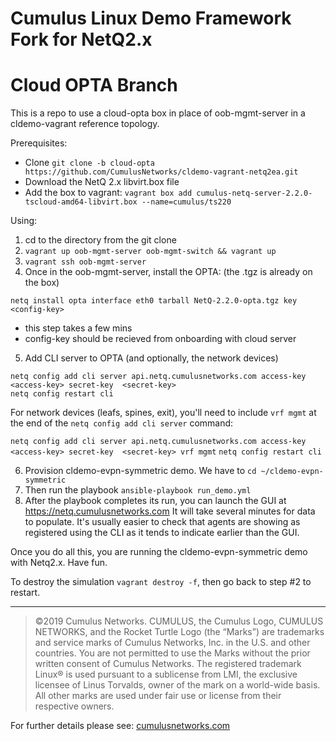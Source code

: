 # Cumulus Linux Demo Framework Fork for NetQ2.x
# Cloud OPTA Branch

This is a repo to use a cloud-opta box in place of oob-mgmt-server in a cldemo-vagrant reference topology.

Prerequisites:
* Clone `git clone -b cloud-opta https://github.com/CumulusNetworks/cldemo-vagrant-netq2ea.git`
* Download the NetQ 2.x libvirt.box file
* Add the box to vagrant: `vagrant box add cumulus-netq-server-2.2.0-tscloud-amd64-libvirt.box --name=cumulus/ts220`

Using:
1) cd to the directory from the git clone 
2) `vagrant up oob-mgmt-server oob-mgmt-switch && vagrant up`
3) `vagrant ssh oob-mgmt-server`
4) Once in the oob-mgmt-server, install the OPTA: (the .tgz is already on the box) 

`netq install opta interface eth0 tarball NetQ-2.2.0-opta.tgz key <config-key>`
- this step takes a few mins
- config-key should be recieved from onboarding with cloud server

5) Add CLI server to OPTA (and optionally, the network devices)

`netq config add cli server api.netq.cumulusnetworks.com access-key <access-key> secret-key  <secret-key>`  
`netq config restart cli`

For network devices (leafs, spines, exit), you'll need to include `vrf mgmt` at the end of the `netq config add cli server` command:

`netq config add cli server api.netq.cumulusnetworks.com access-key <access-key> secret-key  <secret-key> vrf mgmt`
`netq config restart cli`

6) Provision cldemo-evpn-symmetric demo. We have to `cd ~/cldemo-evpn-symmetric`
7) Then run the playbook `ansible-playbook run_demo.yml`
8) After the playbook completes its run, you can launch the GUI at https://netq.cumulusnetworks.com It will take several minutes for data to populate. It's usually easier to check that agents are showing as registered using the CLI as it tends to indicate earlier than the GUI.

Once you do all this, you are running the cldemo-evpn-symmetric demo with Netq2.x. Have fun.

To destroy the simulation `vagrant destroy -f`, then go back to step #2 to restart.

---

>©2019 Cumulus Networks. CUMULUS, the Cumulus Logo, CUMULUS NETWORKS, and the Rocket Turtle Logo 
(the “Marks”) are trademarks and service marks of Cumulus Networks, Inc. in the U.S. and other 
countries. You are not permitted to use the Marks without the prior written consent of Cumulus 
Networks. The registered trademark Linux® is used pursuant to a sublicense from LMI, the exclusive 
licensee of Linus Torvalds, owner of the mark on a world-wide basis. All other marks are used under 
fair use or license from their respective owners.

For further details please see: [cumulusnetworks.com](http://www.cumulusnetworks.com)
